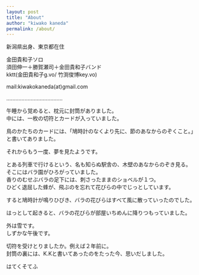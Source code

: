 ```yaml
---
layout: post
title: "About"
author: "kiwako kaneda"
permalink: /about/
---
```


新潟県出身、東京都在住  

金田貴和子ソロ  
須田伸一＋勝賀瀬司＋金田貴和子バンド  
kktt(金田貴和子g.vo/ 竹渕俊博key.vo)  

mail:kiwakokaneda(at)gmail.com  

.....................................

午睡から覚めると、枕元に封筒がありました。  
中には、一枚の切符とカードが入っていました。  

鳥のかたちのカードには、「鳩時計のなくより先に、節のあなからのぞくこと。」と書いてありました。  

それからもう一度、夢を見たようです。  

とある列車で行けるという、名も知らぬ駅舎の、木壁のあなからのぞき見る。  
そこにはバラ園がひろがっていました。  
香りのむせぶバラの足下には、刺さったままのショベルが１つ。  
ひどく退屈した蜂が、飛ぶのを忘れて花びらの中でじっとしています。  

すると鳩時計が鳴りひびき、バラの花びらはすべて風に散っていったのでした。  

はっとして起きると、バラの花びらが部屋いちめんに降りつもっていました。  

外は雪です。  
しずかな午後です。  

切符を受けとりましたか。例えば２年前に。  
封筒の裏には、K.Kと書いてあったのをたった今、思いだしました。  

はてくそてふ  
